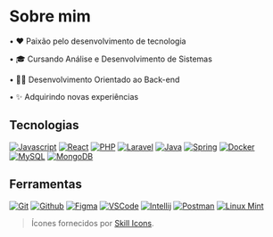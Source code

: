 # Sobre mim

• ❤️ Paixão pelo desenvolvimento de tecnologia

• 🎓 Cursando Análise e Desenvolvimento de Sistemas

• 👨‍💻 Desenvolvimento Orientado ao Back-end

• ✨ Adquirindo novas experiências

## Tecnologias

[![Javascript](https://skillicons.dev/icons?i=js "Javascript")](https://developer.mozilla.org/pt-BR/docs/Web/JavaScript)
[![React](https://skillicons.dev/icons?i=react "React")](https://react.dev/)
[![PHP](https://skillicons.dev/icons?i=php "PHP")](https://www.php.net/docs.php)
[![Laravel](https://skillicons.dev/icons?i=laravel "Laravel")](https://laravel.com/)
[![Java](https://skillicons.dev/icons?i=java "Java")](https://docs.oracle.com/en/java/)
[![Spring](https://skillicons.dev/icons?i=spring "Spring Boot")](https://spring.io/projects/spring-boot)
[![Docker](https://skillicons.dev/icons?i=docker "Docker")](https://www.docker.com/)
[![MySQL](https://skillicons.dev/icons?i=mysql "MySQL")](https://www.mysql.com/)
[![MongoDB](https://skillicons.dev/icons?i=mongodb "MongoDB")](https://www.mongodb.com/)

## Ferramentas

[![Git](https://skillicons.dev/icons?i=git "Git")](https://git-scm.com/doc)
[![Github](https://skillicons.dev/icons?i=github "Github")](https://github.com/)
[![Figma](https://skillicons.dev/icons?i=figma "Figma")](https://figma.com/)
[![VSCode](https://skillicons.dev/icons?i=vscode "Visual Studio Code")](https://code.visualstudio.com/)
[![Intellij](https://skillicons.dev/icons?i=idea "Intellij IDEA")](https://www.jetbrains.com/idea/)
[![Postman](https://skillicons.dev/icons?i=postman "Postman")](https://www.postman.com/)
[![Linux Mint](https://skillicons.dev/icons?i=mint "Linux Mint")](https://linuxmint.com/)

> Ícones fornecidos por [Skill Icons](https://skillicons.dev/).
